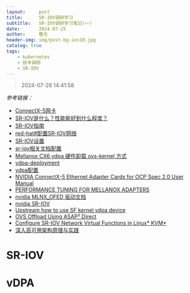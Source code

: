 ```yaml
---
layout:     post
title:      SR-IOV调研学习
subtitle:   SR-IOV调研学习笔记(一)
date:       2024-07-25
author:     敬方
header-img: img/post-bg-ios10.jpg
catalog: true
tags:
    - kubernetes
    - 技术调研
    - SR-IOV
---
```


> 2024-07-26 14:41:58

_参考链接：_

- [ConnectX-5网卡](https://www.nvidia.cn/networking/ethernet/connectx-5/)
- [SR-IOV是什么？性能能好到什么程度？](https://zhuanlan.zhihu.com/p/91197211)
- [SR-IOV指南](https://feisky.gitbooks.io/sdn/content/linux/sr-iov.html)
- [red-hat#配置SR-IOV网络](https://docs.redhat.com/zh_hans/documentation/red_hat_enterprise_linux_openstack_platform/7/html/networking_guide/sec-sr-iov#create_virtual_functions_on_the_compute_node)
- [SR-IOV设置](https://blog.csdn.net/leoufung/article/details/121046338)
- [sr-iov相关文档配置](https://docs.nvidia.com/networking/display/public/sol/qsg+for+high+availability+with+nvidia+enhanced+sr-iov+with+bonding+support+(vf-lag))
- [Mellanox CX6 vdpa 硬件卸载 ovs-kernel 方式](https://wangzheng422.github.io/docker_env/notes/2021/2021.10.cx6dx.vdpa.offload.html)
- [vdpa-deployment](https://github.com/redhat-nfvpe/vdpa-deployment/blob/master/README.md)
- [vdpa配置](https://www.redhat.com/en/blog/hands-vdpa-what-do-you-do-when-you-aint-got-hardware-part-1)
- [NVIDIA ConnectX-5 Ethernet Adapter Cards for OCP Spec 2.0 User Manual](https://docs.nvidia.com/networking/display/connectx5enocp2)
- [PERFORMANCE TUNING FOR MELLANOX ADAPTERS](https://enterprise-support.nvidia.com/s/article/performance-tuning-for-mellanox-adapters#jive_content_id_Getting_started)
- [nvidia MLNX_OFED 驱动文档](https://docs.nvidia.com/networking/display/mlnxofedv23103220lts/introduction)
- [nvidia SR-IOV](https://docs.nvidia.com/networking/display/mlnxofedv531001/single+root+io+virtualization+(sr-iov))
- [Upstream how to use SF kernel vdpa device](https://github.com/Mellanox/scalablefunctions/wiki/Upstream-how-to-use-SF-kernel-vdpa-device)
- [OVS Offload Using ASAP² Direct](https://docs.nvidia.com/networking/display/mlnxofedv531001/ovs+offload+using+asap%C2%B2+direct)
- [Configure SR-IOV Network Virtual Functions in Linux* KVM*](https://www.intel.com/content/www/us/en/developer/articles/technical/configure-sr-iov-network-virtual-functions-in-linux-kvm.html)
- [深入高可用架构原理与实践](https://www.thebyte.com.cn/network/linux-kernel-networking.html)

# SR-IOV


# vDPA